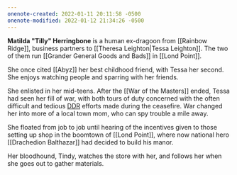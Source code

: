 ```yaml
---
onenote-created: 2022-01-11 20:11:58 -0500
onenote-modified: 2022-01-12 21:34:26 -0500
---
```


**Matilda "Tilly" Herringbone** is a human ex-dragoon from [[Rainbow Ridge]], business partners to [[Theresa Leighton|Tessa Leighton]]. The two of them run [[Grander General Goods and Bads]] in [[Lond Point]]. 

She once cited [[Abyz]] her best childhood friend, with Tessa her second. She enjoys watching people and sparring with her friends.

She enlisted in her mid-teens. After the [[War of the Masters]] ended, Tessa had seen her fill of war, with both tours of duty concerned with the often difficult and tedious [DDR](https://en.wikipedia.org/wiki/Disarmament,_demobilization_and_reintegration) efforts made during the ceasefire. War changed her into more of a local town mom, who can spy trouble a mile away.

She floated from job to job until hearing of the incentives given to those setting up shop in the boomtown of [[Lond Point]], where now national hero [[Drachedion Balthazar]] had decided to build his manor.

Her bloodhound, Tindy, watches the store with her, and follows her when she goes out to gather materials.

